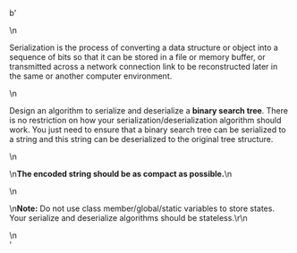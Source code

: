 b'<div class="question-description">\n<p><p>Serialization is the process of converting a data structure or object into a sequence of bits so that it can be stored in a file or memory buffer, or transmitted across a network connection link to be reconstructed later in the same or another computer environment. </p>\n<p>Design an algorithm to serialize and deserialize a <b>binary search tree</b>. There is no restriction on how your serialization/deserialization algorithm should work. You just need to ensure that a binary search tree can be serialized to a string and this string can be deserialized to the original tree structure.</p>\n<p>\n<b>The encoded string should be as compact as possible.</b>\n</p>\n<p>\n<b>Note:</b> Do not use class member/global/static variables to store states. Your serialize and deserialize algorithms should be stateless.\r\n</p></p>\n</div>'